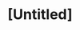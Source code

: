 ---
pid: ch704
title: "[Untitled]"
location_transcription: 
coordinates: "[-75.163361515139, 39.952549790569]"
zipcode: 
gen_neighborhood: 
neighborhood: 
outside_phl: 
age: 
age_range: 
instagram: 
image_file_name: ch_704.jpg
proposal_transcription: |-
  anything that highlights PEACE
  CITY HALL AREA
topic: Unknown
topic_summary: '0'
type: Other No Form
keywords_other: peace
credit: 
image_labels: 
twitter: 
facebook: 
permalink: "/monuments/ch704/"
layout: item-page
---